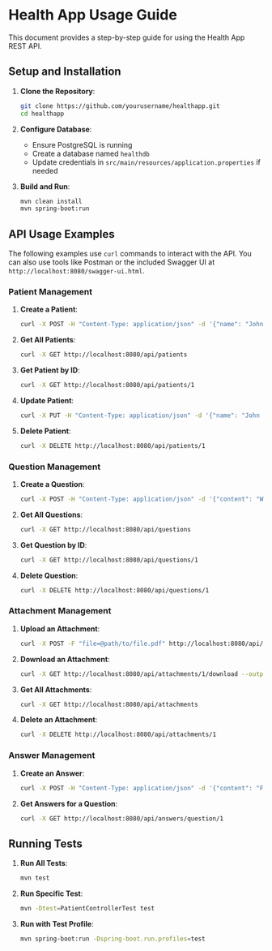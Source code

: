 # Health App Usage Guide

This document provides a step-by-step guide for using the Health App REST API.

## Setup and Installation

1. **Clone the Repository**:
   ```bash
   git clone https://github.com/yourusername/healthapp.git
   cd healthapp
   ```

2. **Configure Database**:
   - Ensure PostgreSQL is running
   - Create a database named `healthdb`
   - Update credentials in `src/main/resources/application.properties` if needed

3. **Build and Run**:
   ```bash
   mvn clean install
   mvn spring-boot:run
   ```

## API Usage Examples

The following examples use `curl` commands to interact with the API. You can also use tools like Postman or the included Swagger UI at `http://localhost:8080/swagger-ui.html`.

### Patient Management

1. **Create a Patient**:
   ```bash
   curl -X POST -H "Content-Type: application/json" -d '{"name": "John Doe", "email": "john.doe@example.com", "phoneNumber": "123-456-7890"}' http://localhost:8080/api/patients
   ```

2. **Get All Patients**:
   ```bash
   curl -X GET http://localhost:8080/api/patients
   ```

3. **Get Patient by ID**:
   ```bash
   curl -X GET http://localhost:8080/api/patients/1
   ```

4. **Update Patient**:
   ```bash
   curl -X PUT -H "Content-Type: application/json" -d '{"name": "John Doe", "email": "john.updated@example.com", "phoneNumber": "123-456-7890"}' http://localhost:8080/api/patients/1
   ```

5. **Delete Patient**:
   ```bash
   curl -X DELETE http://localhost:8080/api/patients/1
   ```

### Question Management

1. **Create a Question**:
   ```bash
   curl -X POST -H "Content-Type: application/json" -d '{"content": "What are the symptoms of flu?", "patientId": 1, "attachmentIds": []}' http://localhost:8080/api/questions
   ```

2. **Get All Questions**:
   ```bash
   curl -X GET http://localhost:8080/api/questions
   ```

3. **Get Question by ID**:
   ```bash
   curl -X GET http://localhost:8080/api/questions/1
   ```

4. **Delete Question**:
   ```bash
   curl -X DELETE http://localhost:8080/api/questions/1
   ```

### Attachment Management

1. **Upload an Attachment**:
   ```bash
   curl -X POST -F "file=@path/to/file.pdf" http://localhost:8080/api/attachments/upload
   ```

2. **Download an Attachment**:
   ```bash
   curl -X GET http://localhost:8080/api/attachments/1/download --output file.pdf
   ```

3. **Get All Attachments**:
   ```bash
   curl -X GET http://localhost:8080/api/attachments
   ```

4. **Delete an Attachment**:
   ```bash
   curl -X DELETE http://localhost:8080/api/attachments/1
   ```

### Answer Management

1. **Create an Answer**:
   ```bash
   curl -X POST -H "Content-Type: application/json" -d '{"content": "Flu symptoms typically include fever, cough, sore throat, and fatigue.", "questionId": 1}' http://localhost:8080/api/answers
   ```

2. **Get Answers for a Question**:
   ```bash
   curl -X GET http://localhost:8080/api/answers/question/1
   ```

## Running Tests

1. **Run All Tests**:
   ```bash
   mvn test
   ```

2. **Run Specific Test**:
   ```bash
   mvn -Dtest=PatientControllerTest test
   ```

3. **Run with Test Profile**:
   ```bash
   mvn spring-boot:run -Dspring-boot.run.profiles=test
   ```

